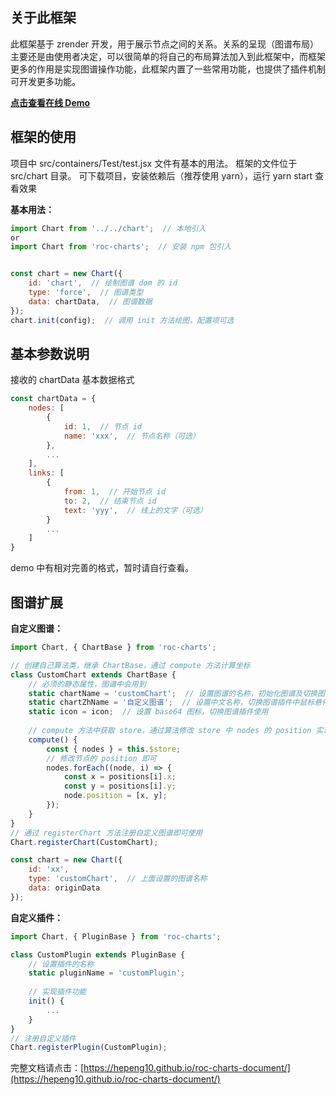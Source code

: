 ## 关于此框架
此框架基于 zrender 开发，用于展示节点之间的关系。关系的呈现（图谱布局）主要还是由使用者决定，可以很简单的将自己的布局算法加入到此框架中，而框架更多的作用是实现图谱操作功能，此框架内置了一些常用功能，也提供了插件机制可开发更多功能。  

[**点击查看在线 Demo**](https://hepeng10.github.io/roc-charts-demo/#/)

## 框架的使用
项目中 src/containers/Test/test.jsx 文件有基本的用法。
框架的文件位于 src/chart 目录。
可下载项目，安装依赖后（推荐使用 yarn），运行 yarn start 查看效果

**基本用法：**
```javascript
import Chart from '../../chart';  // 本地引入
or
import Chart from 'roc-charts';  // 安装 npm 包引入


const chart = new Chart({
    id: 'chart',  // 绘制图谱 dom 的 id
    type: 'force',  // 图谱类型
    data: chartData,  // 图谱数据
});
chart.init(config);  // 调用 init 方法绘图，配置项可选
```
## 基本参数说明
接收的 chartData 基本数据格式
```javascript
const chartData = {
    nodes: [
        {
            id: 1,  // 节点 id
            name: 'xxx',  // 节点名称（可选）
        },
        ...
    ],
    links: [
        {
            from: 1,  // 开始节点 id
            to: 2,  // 结束节点 id
            text: 'yyy',  // 线上的文字（可选）
        }
        ...
    ]
}
```
demo 中有相对完善的格式，暂时请自行查看。

## 图谱扩展
**自定义图谱：**
```javascript
import Chart, { ChartBase } from 'roc-charts';

// 创建自己算法类，继承 ChartBase，通过 compute 方法计算坐标
class CustomChart extends ChartBase {
    // 必须的静态属性，图谱中会用到
    static chartName = 'customChart';  // 设置图谱的名称，初始化图谱及切换图谱使用
    static chartZhName = '自定义图谱';  // 设置中文名称，切换图谱插件中鼠标悬停显示
    static icon = icon;  // 设置 base64 图标，切换图谱插件使用
    
    // compute 方法中获取 store，通过算法修改 store 中 nodes 的 position 实现自定义图谱布局
    compute() {
        const { nodes } = this.$store;
        // 修改节点的 position 即可
        nodes.forEach((node, i) => {
            const x = positions[i].x;
            const y = positions[i].y;
            node.position = [x, y];
        });
    }
}
// 通过 registerChart 方法注册自定义图谱即可使用
Chart.registerChart(CustomChart);

const chart = new Chart({
    id: 'xx',
    type: 'customChart',  // 上面设置的图谱名称
    data: originData
});
```


**自定义插件：**
```javascript
import Chart, { PluginBase } from 'roc-charts';

class CustomPlugin extends PluginBase {
    // 设置插件的名称
    static pluginName = 'customPlugin';
    
    // 实现插件功能
    init() {
        ...
    }
}
// 注册自定义插件
Chart.registerPlugin(CustomPlugin);
```

完整文档请点击：[https://hepeng10.github.io/roc-charts-document/](https://hepeng10.github.io/roc-charts-document/)
